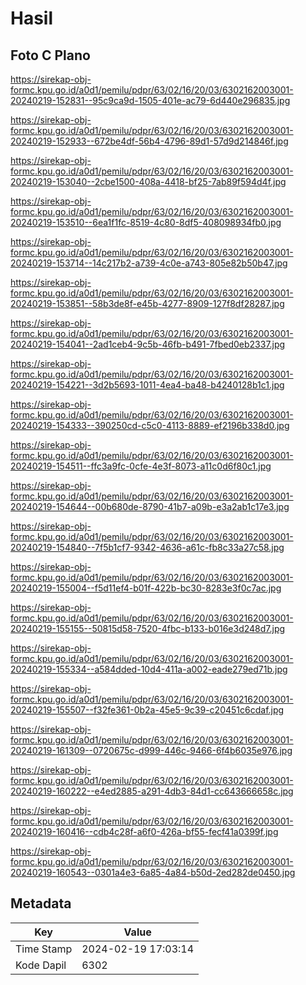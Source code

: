 # Hasil

## Foto C Plano

https://sirekap-obj-formc.kpu.go.id/a0d1/pemilu/pdpr/63/02/16/20/03/6302162003001-20240219-152831--95c9ca9d-1505-401e-ac79-6d440e296835.jpg

https://sirekap-obj-formc.kpu.go.id/a0d1/pemilu/pdpr/63/02/16/20/03/6302162003001-20240219-152933--672be4df-56b4-4796-89d1-57d9d214846f.jpg

https://sirekap-obj-formc.kpu.go.id/a0d1/pemilu/pdpr/63/02/16/20/03/6302162003001-20240219-153040--2cbe1500-408a-4418-bf25-7ab89f594d4f.jpg

https://sirekap-obj-formc.kpu.go.id/a0d1/pemilu/pdpr/63/02/16/20/03/6302162003001-20240219-153510--6ea1f1fc-8519-4c80-8df5-408098934fb0.jpg

https://sirekap-obj-formc.kpu.go.id/a0d1/pemilu/pdpr/63/02/16/20/03/6302162003001-20240219-153714--14c217b2-a739-4c0e-a743-805e82b50b47.jpg

https://sirekap-obj-formc.kpu.go.id/a0d1/pemilu/pdpr/63/02/16/20/03/6302162003001-20240219-153851--58b3de8f-e45b-4277-8909-127f8df28287.jpg

https://sirekap-obj-formc.kpu.go.id/a0d1/pemilu/pdpr/63/02/16/20/03/6302162003001-20240219-154041--2ad1ceb4-9c5b-46fb-b491-7fbed0eb2337.jpg

https://sirekap-obj-formc.kpu.go.id/a0d1/pemilu/pdpr/63/02/16/20/03/6302162003001-20240219-154221--3d2b5693-1011-4ea4-ba48-b4240128b1c1.jpg

https://sirekap-obj-formc.kpu.go.id/a0d1/pemilu/pdpr/63/02/16/20/03/6302162003001-20240219-154333--390250cd-c5c0-4113-8889-ef2196b338d0.jpg

https://sirekap-obj-formc.kpu.go.id/a0d1/pemilu/pdpr/63/02/16/20/03/6302162003001-20240219-154511--ffc3a9fc-0cfe-4e3f-8073-a11c0d6f80c1.jpg

https://sirekap-obj-formc.kpu.go.id/a0d1/pemilu/pdpr/63/02/16/20/03/6302162003001-20240219-154644--00b680de-8790-41b7-a09b-e3a2ab1c17e3.jpg

https://sirekap-obj-formc.kpu.go.id/a0d1/pemilu/pdpr/63/02/16/20/03/6302162003001-20240219-154840--7f5b1cf7-9342-4636-a61c-fb8c33a27c58.jpg

https://sirekap-obj-formc.kpu.go.id/a0d1/pemilu/pdpr/63/02/16/20/03/6302162003001-20240219-155004--f5d11ef4-b01f-422b-bc30-8283e3f0c7ac.jpg

https://sirekap-obj-formc.kpu.go.id/a0d1/pemilu/pdpr/63/02/16/20/03/6302162003001-20240219-155155--50815d58-7520-4fbc-b133-b016e3d248d7.jpg

https://sirekap-obj-formc.kpu.go.id/a0d1/pemilu/pdpr/63/02/16/20/03/6302162003001-20240219-155334--a584dded-10d4-411a-a002-eade279ed71b.jpg

https://sirekap-obj-formc.kpu.go.id/a0d1/pemilu/pdpr/63/02/16/20/03/6302162003001-20240219-155507--f32fe361-0b2a-45e5-9c39-c20451c6cdaf.jpg

https://sirekap-obj-formc.kpu.go.id/a0d1/pemilu/pdpr/63/02/16/20/03/6302162003001-20240219-161309--0720675c-d999-446c-9466-6f4b6035e976.jpg

https://sirekap-obj-formc.kpu.go.id/a0d1/pemilu/pdpr/63/02/16/20/03/6302162003001-20240219-160222--e4ed2885-a291-4db3-84d1-cc643666658c.jpg

https://sirekap-obj-formc.kpu.go.id/a0d1/pemilu/pdpr/63/02/16/20/03/6302162003001-20240219-160416--cdb4c28f-a6f0-426a-bf55-fecf41a0399f.jpg

https://sirekap-obj-formc.kpu.go.id/a0d1/pemilu/pdpr/63/02/16/20/03/6302162003001-20240219-160543--0301a4e3-6a85-4a84-b50d-2ed282de0450.jpg


## Metadata

| Key        | Value               |
| ---------- | ------------------- |
| Time Stamp | 2024-02-19 17:03:14 |
| Kode Dapil | 6302                |



